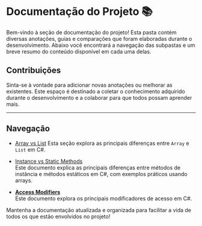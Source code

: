 ﻿# Documentação do Projeto 📚

Bem-vindo à seção de documentação do projeto! Esta pasta contém diversas anotações, guias e comparações que foram elaboradas durante o desenvolvimento. Abaixo você encontrará a navegação das subpastas e um breve resumo do conteúdo disponível em cada uma delas.


## Contribuições
Sinta-se à vontade para adicionar novas anotações ou melhorar as existentes. Este espaço é destinado a coletar o conhecimento adquirido durante o desenvolvimento e a colaborar para que todos possam aprender mais.

---
## Navegação

- [Array vs List](ArrayVsList/README.md)
Esta seção explora as principais diferenças entre `Array` e `List` em C#.


- [Instance vs Static Methods](InstanceVsStaticMethods/README.md)  
  Este documento explica as principais diferenças entre métodos de instância e métodos estáticos em C#, com exemplos práticos usando arrays.


- [**Access Modifiers**](AccessModifiers/README.md)  
  Este documento explora os principais modificadores de acesso em C#.

Mantenha a documentação atualizada e organizada para facilitar a vida de todos os que estão envolvidos no projeto!
